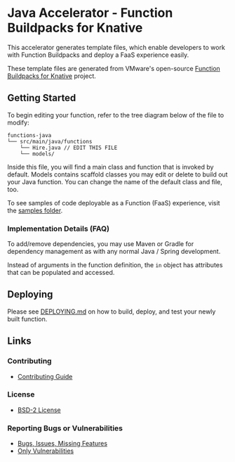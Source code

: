 # Java Accelerator - Function Buildpacks for Knative

This accelerator generates template files, which enable developers to work with Function Buildpacks
and deploy a FaaS experience easily.

These template files are generated from VMware's open-source [Function Buildpacks for Knative](https://github.com/vmware-tanzu/function-buildpacks-for-knative) project. 

## Getting Started

To begin editing your function, refer to the tree diagram below of the file to modify:
```
functions-java
└── src/main/java/functions
    └── Hire.java // EDIT THIS FILE
    └── models/
```

Inside this file, you will find a main class and function that is invoked by default. Models contains scaffold classes you may edit or delete to build out your Java function. You can change the name of the default class and file, too.

To see samples of code deployable as a Function (FaaS) experience, visit the [samples folder](https://github.com/vmware-tanzu/function-buildpacks-for-knative/tree/main/samples/java).

### Implementation Details (FAQ)
To add/remove dependencies, you may use Maven or Gradle for dependency management as with any normal Java / Spring development.

Instead of arguments in the function definition, the `in` object has attributes that can be populated and accessed.

## Deploying
Please see [DEPLOYING.md](DEPLOYING.md) on how to build, deploy, and test your newly built function.

## Links

### Contributing
* [Contributing Guide](https://github.com/vmware-tanzu/function-buildpacks-for-knative/blob/main/CONTRIBUTING.md)

### License
* [BSD-2 License](https://github.com/vmware-tanzu/function-buildpacks-for-knative/blob/main/LICENSE)

### Reporting Bugs or Vulnerabilities
* [Bugs, Issues, Missing Features](https://github.com/vmware-tanzu/function-buildpacks-for-knative/issues/)
* [Only Vulnerabilities](https://github.com/vmware-tanzu/function-buildpacks-for-knative/blob/main/SECURITY.md)
